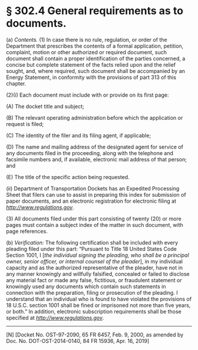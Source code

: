 # § 302.4   General requirements as to documents.

(a) *Contents.* (1) In case there is no rule, regulation, or order of the Department that prescribes the contents of a formal application, petition, complaint, motion or other authorized or required document, such document shall contain a proper identification of the parties concerned, a concise but complete statement of the facts relied upon and the relief sought, and, where required, such document shall be accompanied by an Energy Statement, in conformity with the provisions of part 313 of this chapter. 


(2)(i) Each document must include with or provide on its first page: 


(A) The docket title and subject; 


(B) The relevant operating administration before which the application or request is filed; 


(C) The identity of the filer and its filing agent, if applicable; 


(D) The name and mailing address of the designated agent for service of any documents filed in the proceeding, along with the telephone and facsimile numbers and, if available, electronic mail address of that person; and 


(E) The title of the specific action being requested. 


(ii) Department of Transportation Dockets has an Expedited Processing Sheet that filers can use to assist in preparing this index for submission of paper documents, and an electronic registration for electronic filing at *http://www.regulations.gov*. 


(3) All documents filed under this part consisting of twenty (20) or more pages must contain a subject index of the matter in such document, with page references. 


(b) *Verification:* The following certification shall be included with every pleading filed under this part: “Pursuant to Title 18 United States Code Section 1001, I [*the individual signing the pleading, who shall be a principal owner, senior officer, or internal counsel of the pleader*], in my individual capacity and as the authorized representative of the pleader, have not in any manner knowingly and willfully falsified, concealed or failed to disclose any material fact or made any false, fictitious, or fraudulent statement or knowingly used any documents which contain such statements in connection with the preparation, filing or prosecution of the pleading. I understand that an individual who is found to have violated the provisions of 18 U.S.C. section 1001 shall be fined or imprisoned not more than five years, or both.” In addition, electronic subscription requirements shall be those specified at *http://www.regulations.gov*. 



---

[N] [Docket No. OST-97-2090, 65 FR 6457, Feb. 9, 2000, as amended by Doc. No. DOT-OST-2014-0140, 84 FR 15936, Apr. 16, 2019] 




